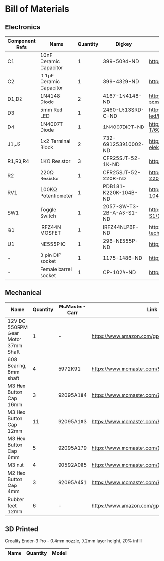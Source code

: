 # Bill of Materials

## Electronics

| Component Refs | Name                     | Quantity | Digkey              | Link |
| -------------- | ------------------------ | -------- | ------------------- | ---- |
| C1             | 10nF Ceramic Capacitor   | 1        | 399-5094-ND         | https://www.digikey.com/en/products/detail/kemet/C330C102JHR5TA/1465599 |
| C2             | 0.1µF Ceramic Capacitor  | 1        | 399-4329-ND         | https://www.digikey.com/en/products/detail/kemet/C322C104K5R5TA/818105 |
| D1,D2          | 1N4148 Diode             | 2        | 4167-1N4148-ND      | https://www.digikey.com/en/products/detail/diotec-semiconductor/1N4148/16141550 |
| D3             | 5mm Red LED              | 1        | 2460-L513SRD-C-ND   | https://www.digikey.com/en/products/detail/american-opto-plus-led/L513SRD-C/13556881 |
| D4             | 1N4007T Diode            | 1        | 1N4007DICT-ND       | https://www.digikey.com/en/products/detail/diodes-incorporated/1N4007-T/607 |
| J1,J2          | 1x2 Terminal Block       | 2        | 732-691253910002-ND | https://www.digikey.com/en/products/detail/w%C3%BCrth-elektronik/691253910002/11477907 |
| R1,R3,R4       | 1KΩ Resistor             | 3        | CFR25SJT-52-1K-ND    | https://www.digikey.com/en/products/detail/yageo/CFR25SJT-52-1K/9098875 |
| R2             | 220Ω Resistor            | 1        | CFR25SJT-52-220R-ND  | https://www.digikey.com/en/products/detail/yageo/CFR25SJT-52-220R/9098891 |
| RV1            | 100KΩ Potentiometer      | 1        | PDB181-K220K-104B-ND | https://www.digikey.com/en/products/detail/bourns-inc/PDB181-K220K-104B/3780702 | 
| SW1            | Toggle Switch            | 1        | 2057-SW-T3-2B-A-A3-S1-ND | https://www.digikey.com/en/products/detail/adam-tech/SW-T3-2B-A-A3-S1/15284416 |
| Q1             | IRFZ44N MOSFET           | 1        | IRFZ44NLPBF-ND      | https://www.digikey.com/en/products/detail/infineon-technologies/IRFZ44NLPBF/811989 |
| U1             | NE555P IC                | 1        | 296-NE555P-ND       | https://www.digikey.com/en/products/detail/texas-instruments/NE555P/277057 |
| -              | 8 pin DIP socket         | 1        | 1175-1486-ND        | https://www.digikey.com/en/products/detail/cnc-tech/245-08-1-03/3441579 |
| -              | Female barrel socket     | 1        | CP-102A-ND          | https://www.digikey.com/en/products/detail/cui-devices/PJ-102A/275425 |

## Mechanical

| Name                                | Quantity | McMaster-Carr | Link |
| ----------------------------------- | -------- | ------------- | ---- |
| 12V DC 550RPM Gear Motor 37mm Shaft | 1        | -             | https://www.amazon.com/gp/product/B072R5G5GR |
| 608 Bearing, 8mm shaft              | 4        | 5972K91       | https://www.mcmaster.com/5972K91 |
| M3 Hex Button Cap 16mm              | 3        | 92095A184     | https://www.mcmaster.com/92095A184 |
| M3 Hex Button Cap 12mm              | 11       | 92095A183     | https://www.mcmaster.com/92095A183 |
| M3 Hex Button Cap 6mm               | 5        | 92095A179     | https://www.mcmaster.com/92095A179 |
| M3 nut                              | 4        | 90592A085     | https://www.mcmaster.com/90592A085 |
| M2 Hex Button Cap 4mm               | 3        | 92095A451     | https://www.mcmaster.com/92095A451 |
| Rubber feet 12mm                    | 6        | -             | https://www.amazon.com/gp/product/B07PXNTT7K |

## 3D Printed

Creality Ender-3 Pro - 0.4mm nozzle, 0.2mm layer height, 20% infill

| Name | Quantity | Model |
| ---- | -------- | ----- |
